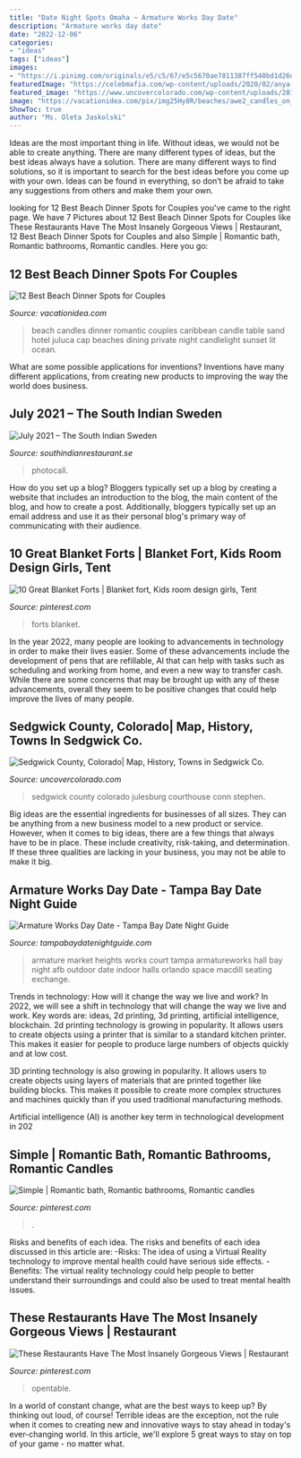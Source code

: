 ```yaml
---
title: "Date Night Spots Omaha ~ Armature Works Day Date"
description: "Armature works day date"
date: "2022-12-06"
categories:
- "ideas"
tags: ["ideas"]
images:
- "https://i.pinimg.com/originals/e5/c5/67/e5c5670ae7811387ff540bd1d26db58f.jpg"
featuredImage: "https://celebmafia.com/wp-content/uploads/2020/02/anya-taylor-joy-emma.-photocall-at-the-four-seasons-hotel-in-beverly-hills-8.jpg"
featured_image: "https://www.uncovercolorado.com/wp-content/uploads/2015/01/Sedgwick-County-Courthouse-Julesburg-Colorado-1280x853.jpg"
image: "https://vacationidea.com/pix/img25Hy8R/beaches/awe2_candles_on_the_beach_in_the_ca_4431_mobi.jpg"
ShowToc: true
author: "Ms. Oleta Jaskolski"
---
```



Ideas are the most important thing in life. Without ideas, we would not be able to create anything. There are many different types of ideas, but the best ideas always have a solution. There are many different ways to find solutions, so it is important to search for the best ideas before you come up with your own. Ideas can be found in everything, so don’t be afraid to take any suggestions from others and make them your own.

	

		
looking for 12 Best Beach Dinner Spots for Couples you've came to the right page. We have 7 Pictures about 12 Best Beach Dinner Spots for Couples like These Restaurants Have The Most Insanely Gorgeous Views | Restaurant, 12 Best Beach Dinner Spots for Couples and also Simple | Romantic bath, Romantic bathrooms, Romantic candles. Here you go:
		
    
## 12 Best Beach Dinner Spots For Couples

<img loading=lazy src="https://vacationidea.com/pix/img25Hy8R/beaches/awe2_candles_on_the_beach_in_the_ca_4431_mobi.jpg" onerror="this.onerror=null;this.src='https://tse4.mm.bing.net/th?id=OIP.eswcih-5rrOfyBMx14Tb1wHaE7&amp;pid=15.1';" alt="12 Best Beach Dinner Spots for Couples">

_Source: vacationidea.com_

>beach candles dinner romantic couples caribbean candle table sand hotel juluca cap beaches dining private night candlelight sunset lit ocean. 

	

What are some possible applications for inventions?
Inventions have many different applications, from creating new products to improving the way the world does business.

    
## July 2021 – The South Indian Sweden

<img loading=lazy src="https://celebmafia.com/wp-content/uploads/2020/02/anya-taylor-joy-emma.-photocall-at-the-four-seasons-hotel-in-beverly-hills-8.jpg" onerror="this.onerror=null;this.src='https://tse1.mm.bing.net/th?id=OIP.66ep11fEjpZo4Jcs2i9umwHaKx&amp;pid=15.1';" alt="July 2021 – The South Indian Sweden">

_Source: southindianrestaurant.se_

>photocall. 

	

How do you set up a blog?
Bloggers typically set up a blog by creating a website that includes an introduction to the blog, the main content of the blog, and how to create a post. Additionally, bloggers typically set up an email address and use it as their personal blog's primary way of communicating with their audience.

    
## 10 Great Blanket Forts | Blanket Fort, Kids Room Design Girls, Tent

<img loading=lazy src="https://i.pinimg.com/originals/99/17/b1/9917b1682b41e15946ac14cd5f449a25.jpg" onerror="this.onerror=null;this.src='https://tse2.mm.bing.net/th?id=OIP.zwm4TGlZtIa2dp99i1C-hwHaE8&amp;pid=15.1';" alt="10 Great Blanket Forts | Blanket fort, Kids room design girls, Tent">

_Source: pinterest.com_

>forts blanket. 

	

In the year 2022, many people are looking to advancements in technology in order to make their lives easier. Some of these advancements include the development of pens that are refillable, AI that can help with tasks such as scheduling and working from home, and even a new way to transfer cash. While there are some concerns that may be brought up with any of these advancements, overall they seem to be positive changes that could help improve the lives of many people.

    
## Sedgwick County, Colorado| Map, History, Towns In Sedgwick Co.

<img loading=lazy src="https://www.uncovercolorado.com/wp-content/uploads/2015/01/Sedgwick-County-Courthouse-Julesburg-Colorado-1280x853.jpg" onerror="this.onerror=null;this.src='https://tse3.mm.bing.net/th?id=OIP.QbTpmfpmjRClP5XHiLoGlwHaE7&amp;pid=15.1';" alt="Sedgwick County, Colorado| Map, History, Towns in Sedgwick Co.">

_Source: uncovercolorado.com_

>sedgwick county colorado julesburg courthouse conn stephen. 

	

Big ideas are the essential ingredients for businesses of all sizes. They can be anything from a new business model to a new product or service. However, when it comes to big ideas, there are a few things that always have to be in place. These include creativity, risk-taking, and determination. If these three qualities are lacking in your business, you may not be able to make it big.

    
## Armature Works Day Date - Tampa Bay Date Night Guide

<img loading=lazy src="http://tampabaydatenightguide.com/wp-content/uploads/sites/2/2018/06/armature-1.jpg" onerror="this.onerror=null;this.src='https://tse3.mm.bing.net/th?id=OIP.wXqGTMNXBRyXEm32rmS-7wHaD-&amp;pid=15.1';" alt="Armature Works Day Date - Tampa Bay Date Night Guide">

_Source: tampabaydatenightguide.com_

>armature market heights works court tampa armatureworks hall bay night afb outdoor date indoor halls orlando space macdill seating exchange. 

	

Trends in technology: How will it change the way we live and work?
In 2022, we will see a shift in technology that will change the way we live and work. Key words are: ideas, 2d printing, 3d printing, artificial intelligence, blockchain. 
2d printing technology is growing in popularity. It allows users to create objects using a printer that is similar to a standard kitchen printer. This makes it easier for people to produce large numbers of objects quickly and at low cost. 

3D printing technology is also growing in popularity. It allows users to create objects using layers of materials that are printed together like building blocks. This makes it possible to create more complex structures and machines quickly than if you used traditional manufacturing methods. 

Artificial intelligence (AI) is another key term in technological development in 202
    
## Simple | Romantic Bath, Romantic Bathrooms, Romantic Candles

<img loading=lazy src="https://i.pinimg.com/originals/e5/c5/67/e5c5670ae7811387ff540bd1d26db58f.jpg" onerror="this.onerror=null;this.src='https://tse3.mm.bing.net/th?id=OIP.SRjy63S8blVaKl63eyP6vwHaLH&amp;pid=15.1';" alt="Simple | Romantic bath, Romantic bathrooms, Romantic candles">

_Source: pinterest.com_

>. 

	

Risks and benefits of each idea.
The risks and benefits of each idea discussed in this article are: 
-Risks: The idea of using a Virtual Reality technology to improve mental health could have serious side effects.
-Benefits: The virtual reality technology could help people to better understand their surroundings and could also be used to treat mental health issues.

    
## These Restaurants Have The Most Insanely Gorgeous Views | Restaurant

<img loading=lazy src="https://i.pinimg.com/originals/ef/8c/06/ef8c067ec89fbc44931c159c2ef917c9.jpg" onerror="this.onerror=null;this.src='https://tse1.mm.bing.net/th?id=OIP.0Up92Zae5eQgcOe-vY5BjwHaER&amp;pid=15.1';" alt="These Restaurants Have The Most Insanely Gorgeous Views | Restaurant">

_Source: pinterest.com_

>opentable. 

	

In a world of constant change, what are the best ways to keep up? By thinking out loud, of course! Terrible ideas are the exception, not the rule when it comes to creating new and innovative ways to stay ahead in today's ever-changing world. In this article, we'll explore 5 great ways to stay on top of your game - no matter what.


